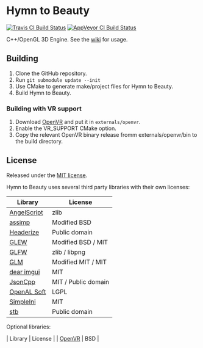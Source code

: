 # Hymn to Beauty
[![Travis CI Build Status](https://travis-ci.org/Chainsawkitten/HymnToBeauty.svg?branch=master)](https://travis-ci.org/Chainsawkitten/HymnToBeauty)
[![AppVeyor CI Build Status](https://ci.appveyor.com/api/projects/status/ol462v1vrb3dse2v?svg=true)](https://ci.appveyor.com/project/Chainsawkitten/hymntobeauty)

C++/OpenGL 3D Engine. See the [wiki](https://github.com/Chainsawkitten/HymnToBeauty/wiki) for usage.

## Building
1. Clone the GitHub repository.
2. Run `git submodule update --init`
3. Use CMake to generate make/project files for Hymn to Beauty.
4. Build Hymn to Beauty.

### Building with VR support
1. Download [OpenVR](https://github.com/ValveSoftware/openvr) and put it in `externals/openvr`.
2. Enable the VR_SUPPORT CMake option.
3. Copy the relevant OpenVR binary release fromm externals/openvr/bin to the build directory.

## License
Released under the [MIT license](LICENSE).

Hymn to Beauty uses several third party libraries with their own licenses:

| Library  | License |
| --- | --- |
| [AngelScript](https://github.com/IngwiePhoenix/AngelScript) | zlib |
| [assimp](https://github.com/assimp/assimp) | Modified BSD |
| [Headerize](https://github.com/Chainsawkitten/Headerize) | Public domain |
| [GLEW](https://github.com/Perlmint/glew-cmake) | Modified BSD / MIT |
| [GLFW](https://github.com/glfw/glfw) | zlib / libpng |
| [GLM](https://github.com/g-truc/glm) | Modified MIT / MIT |
| [dear imgui](https://github.com/ocornut/imgui) | MIT |
| [JsonCpp](https://github.com/open-source-parsers/jsoncpp) | MIT / Public domain |
| [OpenAL Soft](https://github.com/kcat/openal-soft) | LGPL |
| [SimpleIni](https://github.com/brofield/simpleini) | MIT |
| [stb](https://github.com/nothings/stb) | Public domain |

Optional libraries:

| Library | License |
| [OpenVR](https://github.com/ValveSoftware/openvr) | BSD |